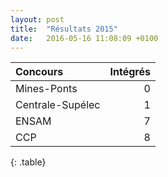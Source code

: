 ```yaml
---
layout: post
title:  "Résultats 2015"
date:   2016-05-16 11:08:09 +0100
---
```


| Concours         | Intégrés |
| :---             | ---:     |
| Mines-Ponts      | 0        |
| Centrale-Supélec | 1        |
| ENSAM            | 7        |
| CCP              | 8        |
{: .table}
